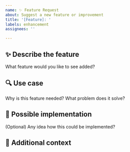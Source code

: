 ```yaml
---
name: ✨ Feature Request
about: Suggest a new feature or improvement
title: '[Feature]: '
labels: enhancement
assignees: ''

---
```


## ✨ Describe the feature
What feature would you like to see added?

## 🔍 Use case
Why is this feature needed? What problem does it solve?

## 🧩 Possible implementation
(Optional) Any idea how this could be implemented?

## 💬 Additional context
